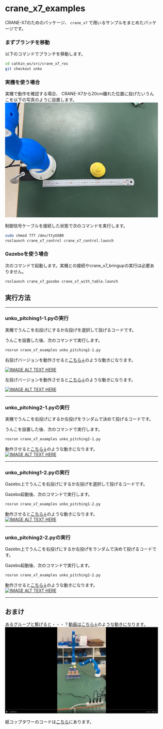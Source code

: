 # crane_x7_examples

CRANE-X7のためのパッケージ、 `crane_x7` で用いるサンプルをまとめたパッケージです。

### まずブランチを移動

以下のコマンドでブランチを移動します。

```sh
cd catkin_ws/src/crane_x7_ros
git checkout unko
```

### 実機を使う場合

実機で動作を確認する場合、
CRANE-X7から20cm離れた位置に投げたいうんこを以下の写真のように設置します。
[![unko2](unko2.jpg)](https://github.com/RyokoShiojima/crane_x7_ros/tree/unko/images/unko2.jpg "unko2.jpg")

制御信号ケーブルを接続した状態で次のコマンドを実行します。
```sh
sudo chmod 777 /dev/ttyUSB0
roslaunch crane_x7_control crane_x7_control.launch
```

### Gazeboを使う場合

次のコマンドで起動します。実機との接続やcrane_x7_bringupの実行は必要ありません。

```sh
roslaunch crane_x7_gazebo crane_x7_with_table.launch
```

## 実行方法

---

### unko_pitching1-1.pyの実行

実機でうんこを右投げにするか左投げを選択して投げるコードです。

うんこを設置した後、次のコマンドで実行します。

```sh
rosrun crane_x7_examples unko_pitching1-1.py
```

右投げバージョンを動作させると[こちら↓](https://www.youtube.com/watch?v=7Z7UVRibc-w&feature=youtu.be)のような動きになります。

[![IMAGE ALT TEXT HERE](http://img.youtube.com/vi/7Z7UVRibc-w/0.jpg)](https://www.youtube.com/watch?v=7Z7UVRibc-w&feature=youtu.be)

左投げバージョンを動作させると[こちら↓](https://www.youtube.com/watch?v=Cs4BRPYgN0E&feature=youtu.be)のような動きになります。

[![IMAGE ALT TEXT HERE](http://img.youtube.com/vi/Cs4BRPYgN0E/0.jpg)](https://www.youtube.com/watch?v=Cs4BRPYgN0E&feature=youtu.be)

---

### unko_pitching2-1.pyの実行

実機でうんこを右投げにするか左投げをランダムで決めて投げるコードです。

うんこを設置した後、次のコマンドで実行します。

```sh
rosrun crane_x7_examples unko_pitching2-1.py
```

動作させると[こちら↓](https://www.youtube.com/watch?v=lxw37Mr9tjU&feature=youtu.be)のような動きになります。  
[![IMAGE ALT TEXT HERE](http://img.youtube.com/vi/lxw37Mr9tjU/0.jpg)](https://www.youtube.com/watch?v=lxw37Mr9tjU&feature=youtu.be)

---

### unko_pitching1-2.pyの実行

Gazebo上でうんこを右投げにするか左投げを選択して投げるコードです。

Gazebo起動後、次のコマンドで実行します。

```sh
rosrun crane_x7_examples unko_pitching1-2.py
```

動作させると[こちら↓](https://t.co/Ol9FSAa7HN?amp=1)のような動きになります。  
[![IMAGE ALT TEXT HERE](http://img.youtube.com/vi/TcwhWNa3hJ4/0.jpg)](http://www.youtube.com/watch?v=TcwhWNa3hJ4)

---

### unko_pitching2-2.pyの実行

Gazebo上でうんこを右投げにするか左投げをランダムで決めて投げるコードです。

Gazebo起動後、次のコマンドで実行します。

```sh
rosrun crane_x7_examples unko_pitching2-2.py
```

動作させると[こちら↓](https://t.co/6eMmfampnu?amp=1)のような動きになります。  
[![IMAGE ALT TEXT HERE](http://img.youtube.com/vi/mw6Cfv1ABo4/0.jpg)](http://www.youtube.com/watch?v=mw6Cfv1ABo4)

---

## おまけ

あるグループと繋げると・・・？[動画はこちら↓](https://twitter.com/robo_cit/status/1201399538541400064)のような動きになります。  
[![thumbnail](unko.png)](https://twitter.com/robo_cit/status/1201399538541400064/video/1)

紙コップタワーのコードは[こちら](https://github.com/GakuKuwano/crane_x7_ros/tree/master)にあります。
